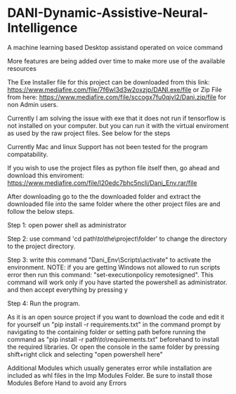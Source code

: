 # DANI-Dynamic-Assistive-Neural-Intelligence
A machine learning based Desktop assistand operated on voice command

More features are being added over time to make more use of the available resources

The Exe Installer file for this project can be downloaded
from this link: https://www.mediafire.com/file/7f6wl3d3w2oxzjp/DANI.exe/file
or Zip File from here: https://www.mediafire.com/file/sccogx7fu0qjvl2/Dani.zip/file
for non Admin users.

Currently I am solving the issue with exe that it does not run if tensorflow is not installed on your computer.
but you can run it with the virtual enviroment as used by the raw project files. See below for the steps

Currently Mac and linux Support has not been tested for the program compatability.

If you wish to use the project files as python file itself then, go ahead and download
this enviroment: https://www.mediafire.com/file/l20edc7bhc5ncli/Dani_Env.rar/file

After downloading go to the the downloaded folder and extract the downloaded file
into the same folder where the other project files are and follow the below steps.

Step 1: open power shell as administrator

Step 2: use command 'cd path\to\the\project\folder' to change the directory to
        the project directory.

Step 3: write this command "Dani_Env\Scripts\activate" to activate the environment.
        NOTE: if you are getting Windows not allowed to run scripts error then 
        run this command: "set-executionpolicy remotesigned". 
        This command will work only if you have started the powershell as administrator.
        and then accept everything by pressing y

Step 4: Run the program.


As it is an open source project if you want to download the code and 
edit it for yourself un "pip install -r requirements.txt" in the command prompt
by navigating to the containing folder or setting path before
running the command as "pip install -r path\to\requirements.txt"
beforehand to install the required libraries.
Or open the console in the same folder by pressing shift+right
click and selecting "open powershell here"

Additional Modules which usually generates error while installation are included as
whl files in the Imp Modules Folder. Be sure to install those Modules Before Hand to avoid any Errors
